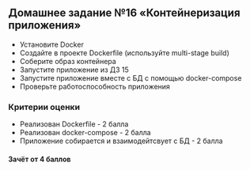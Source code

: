 ## Домашнее задание №16 «Контейнеризация приложения»

- Установите Docker
- Создайте в проекте Dockerfile (используйте multi-stage build)
- Соберите образ контейнера
- Запустите приложение из ДЗ 15
- Запустите приложение вместе с БД с помощью docker-compose
- Проверьте работоспособность приложения

### Критерии оценки

- Реализован Dockerfile - 2 балла
- Реализован docker-compose - 2 балла
- Приложение собирается и взаимодейтсвует с БД - 2 балла

#### Зачёт от 4 баллов
